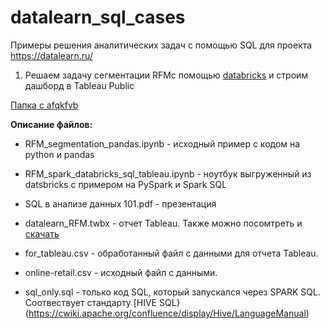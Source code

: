 # datalearn_sql_cases
Примеры решения аналитических задач с помощью SQL для проекта https://datalearn.ru/

1. Решаем задачу сегментации RFMс помощью [databricks](https://community.cloud.databricks.com/) и строим дашборд в Tableau Public

[Папка c afqkfvb](https://github.com/eugeneks/datalearn_sql_cases/tree/main/RFM)

**Описание файлов:**
- RFM_segmentation_pandas.ipynb - исходный пример с кодом на python и pandas

- RFM_spark_databricks_sql_tableau.ipynb - ноутбук выгруженный из datsbricks с примером на PySpark и Spark SQL

- SQL в анализе данных 101.pdf - презентация

- datalearn_RFM.twbx - отчет Tableau. Также можно посомтреть и [скачать](https://public.tableau.com/profile/ekudashev#!/vizhome/datalearn_RFM/Dashboard2) 

 - for_tableau.csv - обработанный файл с данными для отчета Tableau.

- online-retail.csv - исходный файл с данными.

- sql_only.sql - только код SQL, который запускался через SPARK  SQL. Соотвествует стандарту [HIVE SQL}(https://cwiki.apache.org/confluence/display/Hive/LanguageManual)







